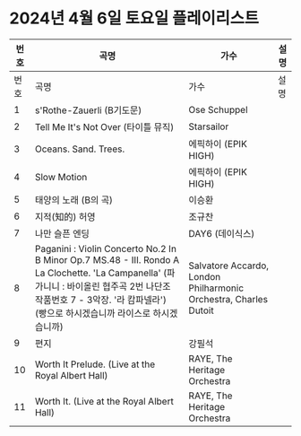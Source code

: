 # 2024년 4월 6일 토요일 플레이리스트

| 번호 | 곡명 | 가수 | 설명 |
|------|------|------|------|
| 번호 | 곡명 | 가수 | 설명 |
| 1 | s'Rothe-Zauerli (B기도문) | Ose Schuppel |  |
| 2 | Tell Me It's Not Over (타이틀 뮤직) | Starsailor |  |
| 3 | Oceans. Sand. Trees. | 에픽하이 (EPIK HIGH) |  |
| 4 | Slow Motion | 에픽하이 (EPIK HIGH) |  |
| 5 | 태양의 노래 (B의 곡) | 이승환 |  |
| 6 | 지적(知的) 허영 | 조규찬 |  |
| 7 | 나만 슬픈 엔딩 | DAY6 (데이식스) |  |
| 8 | Paganini : Violin Concerto No.2 In B Minor Op.7 MS.48 - III. Rondo A La Clochette. 'La Campanella' (파가니니 : 바이올린 협주곡 2번 나단조 작품번호 7 - 3악장. '라 캄파넬라') (빵으로 하시겠습니까 라이스로 하시겠습니까) | Salvatore Accardo, London Philharmonic Orchestra, Charles Dutoit |  |
| 9 | 편지 | 강필석 |  |
| 10 | Worth It Prelude. (Live at the Royal Albert Hall) | RAYE, The Heritage Orchestra |  |
| 11 | Worth It. (Live at the Royal Albert Hall) | RAYE, The Heritage Orchestra |  |
